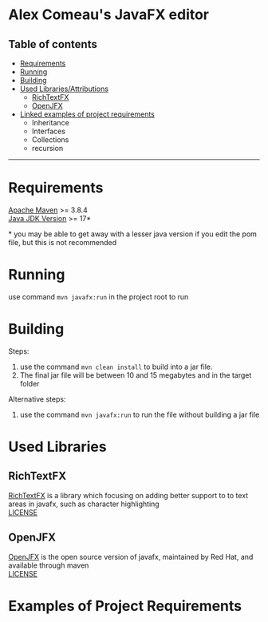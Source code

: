 # Alex Comeau's JavaFX editor
## Table of contents
   * [Requirements](#requirements)
   * [Running](#running)
   * [Building](#building)
   * [Used Libraries/Attributions](#used-libraries)
     * [RichTextFX](#richtextfx)
     * [OpenJFX](#openjfx)
   * [Linked examples of project requirements](#examples-of-project-requirements)
       * Inheritance
       * Interfaces
       * Collections
       * recursion
---
Requirements
====
[Apache Maven](https://maven.apache.org/download.cgi) >= 3.8.4 \
[Java JDK Version](https://www.oracle.com/java/technologies/javase/jdk17-archive-downloads.html) >= 17*

\* you may be able to get away with a lesser java version if you edit the pom file, but this is not recommended

Running
=====
use command `mvn javafx:run` in the project root to run

Building
===
Steps: 
1. use the command `mvn clean install` to build into a jar file. 
2. The final jar file will be between 10 and 15 megabytes and in the target folder

Alternative steps:
1. use the command `mvn javafx:run` to run the file without building a jar file

Used Libraries
===

RichTextFX 
----------
[RichTextFX](https://github.com/FXMisc/RichTextFX) is a library which focusing on adding better support to to text areas in javafx, such as character highlighting 
<br>[LICENSE](https://choosealicense.com/licenses/bsd-2-clause/)

OpenJFX
----
[OpenJFX](https://github.com/openjdk/jfx) is the open source version of javafx, maintained by Red Hat, and available through maven
<br>[LICENSE](https://www.gnu.org/licenses/old-licenses/gpl-2.0.en.html)

Examples of Project Requirements
========